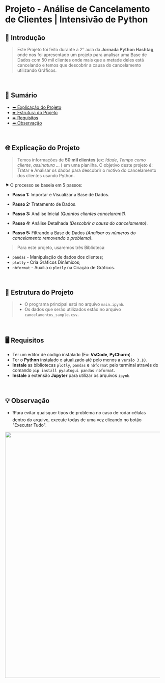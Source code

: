 # Projeto - Análise de Cancelamento de Clientes | Intensivão de Python

<!--------------- 📍 Introdução -------------->
## 📍 Introdução
> Este Projeto foi feito durante a 2° aula da **Jornada Python Hashtag**, onde nos foi apresentado um projeto para analisar uma Base de Dados com 50 mil clientes onde mais que a metade deles está cancelando e temos que descobrir a causa do cancelamento utilizando Gráficos.     

&nbsp;

<!----------- 📁 Sumário ---------->
## 📁 Sumário
- [➥ Explicação do Projeto](#explicação-do-projeto)
- [➨ Estrutura do Projeto](#estrutura-do-projeto)
- [➨ Requisitos](#requisitos)
- [➦ Observação](#observação)

&nbsp;

<!--------------- 🌐 Explicação do Projeto -------------->
## <a id="explicação-do-projeto">🌐 Explicação do Projeto</a>
> Temos informações de **50 mil clientes** (ex: *Idade*, *Tempo como cliente*, *assinatura* ... ) em uma planilha. O objetivo deste projeto é: Tratar e Analisar os dados para descobrir o motivo do cancelamento dos clientes usando Python.
> 
⚑ O processo se baseia em 5 passos:
* **Passo 1:** Importar e Visualizar a Base de Dados.
   
 * **Passo 2:** Tratamento de Dados.
   
* **Passo 3:** Análise Inicial *(Quantos clientes cancelaram?)*.
   
* **Passo 4:** Análise Detalhada *(Descobrir a causa do cancelamento)*.
  
* **Passo 5:** Filtrando a Base de Dados *(Analisar os números do cancelamento removendo o problema)*.

> Para este projeto, usaremos três Biblioteca:
  * `pandas` - Manipulação de dados dos clientes;
  * `plotly` - Cria Gráficos Dinâmicos;
  * `nbformat` - Auxilia o `plotly` na Criação de Gráficos.

&nbsp;

<!--------------- 📄 Estrutura do Projeto -------------->
## <a id="estrutura-do-projeto">📄 Estrutura do Projeto</a>
> - O programa principal está no arquivo `main.ipynb`.
> - Os dados que serão utilizados estão no arquivo `cancelamentos_sample.csv`.

&nbsp;

<!--------------- 🖥️ Requisitos -------------->
## <a id="requisitos">🖥️ Requisitos</a>
* Ter um editor de código instalado (Ex: **VsCode, PyCharm**).
* Ter o **Python** instalado e atualizado até pelo menos a `versão 3.10`.
* **Instale** as bibliotecas  `plotly`, `pandas` e `nbformat` pelo terminal através do comando `pip install pyautogui pandas nbformat`.
* **Instale** a extensão **Jupyter** para utilizar os arquivos `ipynb`.

&nbsp;

<!--------------- 💡 Observação -------------->
## <a id="observação">💡 Observação</a>
- ❗Para evitar quaisquer tipos de problema no caso de rodar células dentro do arquivo, execute todas de uma vez clicando no botão "Executar Tudo".

<p align="center">
  <img src="https://github.com/user-attachments/assets/f27ab8c6-34d0-4e1e-a892-3ff74e25bae5" width="800"/>
</p>



  
